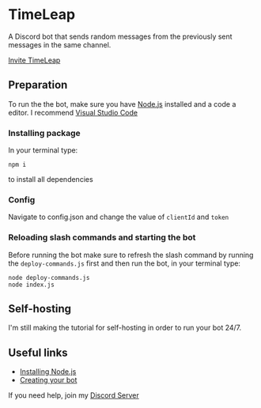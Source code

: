 # TimeLeap
A Discord bot that sends random messages from the previously sent messages in the same channel.

[Invite TimeLeap](https://discord.com/api/oauth2/authorize?client_id=1048201296462741589&permissions=414464735296&scope=applications.commands%20bot)

## Preparation
To run the the bot, make sure you have [Node.js](https://nodejs.org/en/) installed and a code a editor. I recommend [Visual Studio Code](https://code.visualstudio.com)

### Installing package
In your terminal type:

```shell
npm i
```

to install all dependencies

### Config
Navigate to config.json and change the value of `clientId` and `token`

### Reloading slash commands and starting the bot
Before running the bot make sure to refresh the slash command by running the `deploy-commands.js` first and then run the bot, in your terminal type:

```shell
node deploy-commands.js
node index.js
```

## Self-hosting
I'm still making the tutorial for self-hosting in order to run your bot 24/7.

## Useful links
* [Installing Node.js](https://discordjs.guide/preparations/#installing-node-js)
* [Creating your bot](https://discordjs.guide/preparations/setting-up-a-bot-application.html#creating-your-bot)

If you need help, join my [Discord Server](https://discord.gg/UZrA2Z6EEn)
